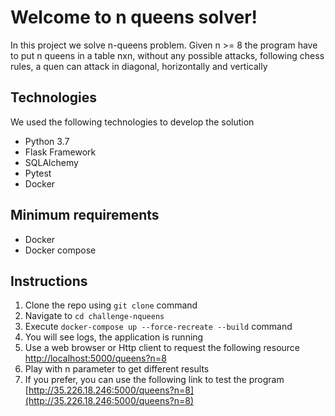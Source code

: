 # Welcome to n queens solver!

In this project we solve n-queens problem. Given n >= 8 the program have to put n queens in a table nxn, without any possible attacks, following chess rules, a quen can attack in diagonal, horizontally and vertically

## Technologies

We used the following technologies to develop the solution
- Python 3.7
- Flask Framework
- SQLAlchemy
- Pytest
- Docker

## Minimum requirements

- Docker
- Docker compose

## Instructions

 1. Clone the repo using `git clone` command
 2. Navigate to `cd challenge-nqueens`
 3. Execute `docker-compose up --force-recreate --build` command
 4. You will see logs, the application is running
 5. Use a web browser or Http client to request the following resource [http://localhost:5000/queens?n=8](http://localhost:5000/queens?n=8)
 6. Play with n parameter to get different results
 7. If you prefer, you can use the following link to test the program [http://35.226.18.246:5000/queens?n=8](http://35.226.18.246:5000/queens?n=8)